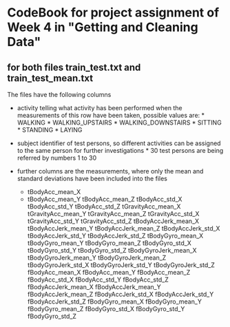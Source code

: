 # CodeBook for project assignment of Week 4 in "Getting and Cleaning Data"

## for both files train_test.txt and train_test_mean.txt
The files have the following columns

* activity
	telling what activity has been performed when the measurements of this row have been taken, possible values are:
		* WALKING
		* WALKING_UPSTAIRS
		* WALKING_DOWNSTAIRS
		* SITTING
		* STANDING
		* LAYING
		
* subject
	identifier of test persons, so different activities can be assigned to the same person for further investigations
		* 30 test persons are being referred by numbers 1 to 30
		
* further columns are the measurements, where only the mean and standard deviations have been included into the files
	* tBodyAcc_mean_X
	* tBodyAcc_mean_Y
	tBodyAcc_mean_Z
	tBodyAcc_std_X
	tBodyAcc_std_Y
	tBodyAcc_std_Z
	tGravityAcc_mean_X
	tGravityAcc_mean_Y
	tGravityAcc_mean_Z
	tGravityAcc_std_X
	tGravityAcc_std_Y
	tGravityAcc_std_Z
	tBodyAccJerk_mean_X
	tBodyAccJerk_mean_Y
	tBodyAccJerk_mean_Z
	tBodyAccJerk_std_X
	tBodyAccJerk_std_Y
	tBodyAccJerk_std_Z
	tBodyGyro_mean_X
	tBodyGyro_mean_Y
	tBodyGyro_mean_Z
	tBodyGyro_std_X
	tBodyGyro_std_Y
	tBodyGyro_std_Z
	tBodyGyroJerk_mean_X
	tBodyGyroJerk_mean_Y
	tBodyGyroJerk_mean_Z
	tBodyGyroJerk_std_X
	tBodyGyroJerk_std_Y
	tBodyGyroJerk_std_Z
	fBodyAcc_mean_X
	fBodyAcc_mean_Y
	fBodyAcc_mean_Z
	fBodyAcc_std_X
	fBodyAcc_std_Y
	fBodyAcc_std_Z
	fBodyAccJerk_mean_X
	fBodyAccJerk_mean_Y
	fBodyAccJerk_mean_Z
	fBodyAccJerk_std_X
	fBodyAccJerk_std_Y
	fBodyAccJerk_std_Z
	fBodyGyro_mean_X
	fBodyGyro_mean_Y
	fBodyGyro_mean_Z
	fBodyGyro_std_X
	fBodyGyro_std_Y
	fBodyGyro_std_Z
